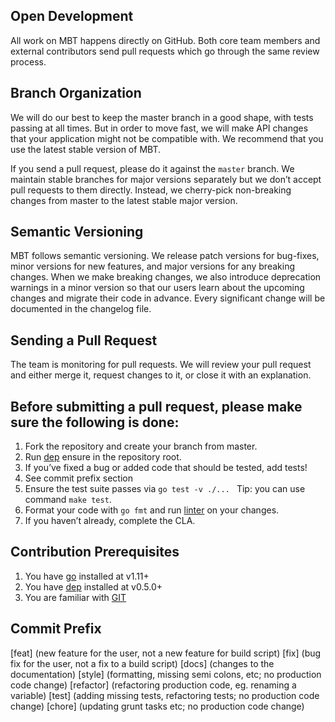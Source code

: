 ## Open Development

All work on MBT happens directly on GitHub. 
Both core team members and external contributors send pull requests which go through the same review process.


## Branch Organization

We will do our best to keep the master branch in a good shape, with tests passing at all times. 
But in order to move fast, we will make API changes that your application might not be compatible with. 
We recommend that you use the latest stable version of MBT.

If you send a pull request, please do it against the `master` branch. 
We maintain stable branches for major versions separately but we don’t accept pull requests to them directly. 
Instead, we cherry-pick non-breaking changes from master to the latest stable major version.


## Semantic Versioning

MBT follows semantic versioning. 
We release patch versions for bug-fixes, minor versions for new features, and major versions for any breaking changes. 
When we make breaking changes, we also introduce deprecation warnings in a minor version 
so that our users learn about the upcoming changes and migrate their code in advance.
Every significant change will be documented in the changelog file.


## Sending a Pull Request

The team is monitoring for pull requests. We will review your pull request and either merge it, 
request changes to it, or close it with an explanation. 


## Before submitting a pull request, please make sure the following is done:

1. Fork the repository and create your branch from master.
2. Run [dep](https://github.com/golang/dep) ensure in the repository root.
3. If you’ve fixed a bug or added code that should be tested, add tests!
4. See commit prefix section
5. Ensure the test suite passes via `go test -v ./... ` Tip: you can use command `make test`.
6. Format your code with `go fmt` and run [linter](https://github.com/golang/lint) on your changes.
7. If you haven’t already, complete the CLA.


## Contribution Prerequisites

1. You have [go](https://golang.org/dl/) installed at v1.11+
2. You have [dep](https://github.com/golang/dep) installed at v0.5.0+
3. You are familiar with [GIT](https://git-scm.com/) 

## Commit Prefix

[feat] (new feature for the user, not a new feature for build script)
[fix] (bug fix for the user, not a fix to a build script)
[docs] (changes to the documentation)
[style] (formatting, missing semi colons, etc; no production code change)
[refactor] (refactoring production code, eg. renaming a variable)
[test] (adding missing tests, refactoring tests; no production code change)
[chore] (updating grunt tasks etc; no production code change)

